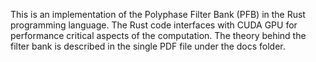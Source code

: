 This is an implementation of the Polyphase Filter Bank (PFB) in the Rust programming language. The Rust code interfaces with CUDA GPU for performance critical aspects of the computation. The theory behind the filter bank is described in the single PDF file under the docs folder. 